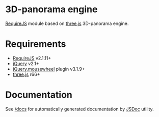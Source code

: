 3D-panorama engine
==================

[RequireJS](http://requirejs.org/) module based on [three.js](http://threejs.org/) 3D-panorama engine.

Requirements
============

- [RequireJS](http://requirejs.org/) v2.1.11+
- [jQuery](http://jquery.com/) v2.1+
- [jQuery.mousewheel](https://plugins.jquery.com/mousewheel/) plugin v3.1.9+
- [three.js](http://threejs.org/) r66+

Documentation
=============

See [/docs](./docs/) for automatically generated documentation by [JSDoc](http://usejsdoc.org/) utility.
